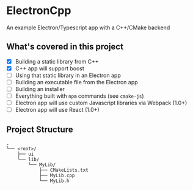 # ElectronCpp
An example Electron/Typescript app with a C++/CMake backend

## What's covered in this project

- [x] Building a static library from C++
- [x] C++ app will support boost
- [ ] Using that static library in an Electron app
- [ ] Building an executable file from the Electron app
- [ ] Building an installer
- [ ] Everything built with `npm` commands (see `cmake-js`)
- [ ] Electron app will use custom Javascript libraries via Webpack (1.0+)
- [ ] Electron app will use React (1.0+)

## Project Structure

```
.
└── <root>/
    ├── ui
    └── lib/
        └── MyLib/
            ├── CMakeLists.txt
            ├── MyLib.cpp
            └── MyLib.h
```